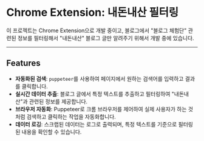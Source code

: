 # Chrome Extension: 내돈내산 필터링

이 프로젝트는 Chrome Extension으로 개발 중이고, 블로그에서 "블로그 체험단" 관련된 정보를 필터링해서 "내돈내산" 블로그 글만 알려주기 위해서 개발 중에 있습니다.

---

## Features

- **자동화된 검색**: `puppeteer`를 사용하여 페이지에서 원하는 검색어를 입력하고 결과를 클릭합니다.
- **실시간 데이터 추출**: 블로그 글에서 특정 텍스트를 추출하고 필터링하여 "내돈내산"과 관련된 정보를 제공합니다.
- **브라우저 자동화**: Puppeteer로 크롬 브라우저를 제어하여 실제 사용자가 하는 것처럼 검색하고 클릭하는 작업을 자동화합니다.
- **데이터 로깅**: 스크랩된 데이터는 로그로 출력되며, 특정 텍스트를 기준으로 필터링된 내용을 확인할 수 있습니다.
